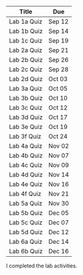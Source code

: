<quiz>
<template-arguments>

| Title       | Due    |
|-------------|--------|
| Lab 1a Quiz | Sep 12 |
| Lab 1b Quiz | Sep 14 |
| Lab 1c Quiz | Sep 19 |
| Lab 2a Quiz | Sep 21 |
| Lab 2b Quiz | Sep 26 |
| Lab 2c Quiz | Sep 28 |
| Lab 2d Quiz | Oct 03 |
| Lab 3a Quiz | Oct 05 |
| Lab 3b Quiz | Oct 10 |
| Lab 3c Quiz | Oct 12 |
| Lab 3d Quiz | Oct 17 |
| Lab 3e Quiz | Oct 19 |
| Lab 3f Quiz | Oct 24 |
| Lab 4a Quiz | Nov 02 |
| Lab 4b Quiz | Nov 07 |
| Lab 4c Quiz | Nov 09 |
| Lab 4d Quiz | Nov 14 |
| Lab 4e Quiz | Nov 16 |
| Lab 4f Quiz | Nov 21 |
| Lab 5a Quiz | Nov 30 |
| Lab 5b Quiz | Dec 05 |
| Lab 5c Quiz | Dec 07 |
| Lab 5d Quiz | Dec 12 |
| Lab 6a Quiz | Dec 14 |
| Lab 6b Quiz | Dec 16 |

</template-arguments>

<settings title="{{Title}}" due_at="{{Due}}, 2023, 8:00 AM " available_from="Sep 5, 2023, 12:00 AM" available_to="Dec 18, 2023, 11:59 PM" points_possible="10" assignment_group="Labs" shuffle_answers="False" allowed_attempts="-1">
</settings>

<question type="true-false" points="10">
<correct>
I completed the lab activities.
</correct>
</question>

</quiz>